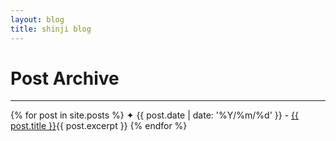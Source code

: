 ```yaml
---
layout: blog
title: shinji blog
---
```

<h1>Post Archive</h1>
<hr>
<u2>
  {% for post in site.posts %}
    ✦ <falselink>{{ post.date | date: '%Y/%m/%d' }}</falselink> - <a href="{{ post.url }}"><reallink>{{ post.title }}</reallink></a>{{ post.excerpt }}
  {% endfor %}
</u2>